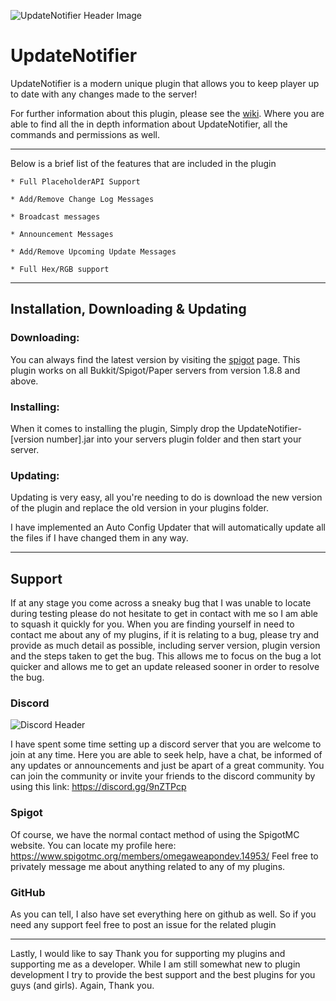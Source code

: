 ![UpdateNotifier Header Image](https://i.imgur.com/jHJxY4M.png)

# **UpdateNotifier**

UpdateNotifier is a modern unique plugin that allows you to keep player up to date with any changes made to the server!

For further information about this plugin, please see the [wiki](https://omegaweapondev.gitbook.io/plugin-wiki-s/plugins-docs/updatenotifier). Where you are able to find all the in depth information about UpdateNotifier, all the commands and permissions as well.

***

Below is a brief list of the features that are included in the plugin

    * Full PlaceholderAPI Support
    
    * Add/Remove Change Log Messages
    
    * Broadcast messages
    
    * Announcement Messages
    
    * Add/Remove Upcoming Update Messages
    
    * Full Hex/RGB support

***

## Installation, Downloading & Updating

### Downloading:

You can always find the latest version by visiting the [spigot](https://www.spigotmc.org/resources/omeganames.78327/)
page. This plugin works on all Bukkit/Spigot/Paper servers from version 1.8.8 and above.

### Installing:

When it comes to installing the plugin, Simply drop the UpdateNotifier-[version number].jar into your servers plugin folder and then start your server.


### Updating:

Updating is very easy, all you're needing to do is download the new version of the plugin and replace the old version in your plugins folder.

I have implemented an Auto Config Updater that will automatically update all the files if I have changed them in any way.

***

## **Support**

If at any stage you come across a sneaky bug that I was unable to locate during testing please do not hesitate to get in contact with me so I am able to squash it quickly for you. When you are finding yourself in need to contact me about any of my plugins, if it is relating to a bug, please try and provide as much detail as possible, including server version, plugin version and the steps taken to get the bug. This allows me to focus on the bug a lot quicker and allows me to get an update released sooner in order to resolve the bug.

### **Discord**
![Discord Header](https://i.imgur.com/yQIZDR6.png)

I have spent some time setting up a discord server that you are welcome to join at any time. Here you are able to seek help, have a chat, be informed of any updates or announcements and just be apart of a great community. You can join the community or invite your friends to the discord community by using this link: https://discord.gg/9nZTPcp

### **Spigot**

Of course, we have the normal contact method of using the SpigotMC website. You can locate my profile here: https://www.spigotmc.org/members/omegaweapondev.14953/ Feel free to privately message me about anything related to any of my plugins.

### **GitHub**

As you can tell, I also have set everything here on github as well. So if you need any support feel free to post an issue for the related plugin

***

Lastly, I would like to say Thank you for supporting my plugins and supporting me as a developer. While I am still somewhat new to plugin development I try to provide the best support and the best plugins for you guys (and girls). Again, Thank you. 